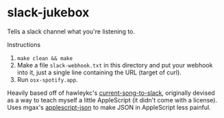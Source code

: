 
# slack-jukebox

Tells a slack channel what you're listening to.

Instructions

1. `make clean && make`
2. Make a file `slack-webhook.txt` in this directory and put your webhook into it, just a single line containing the URL (target of curl). 
3. Run `osx-spotify.app`. 

Heavily based off of hawleykc's [current-song-to-slack](https://github.com/hawleykc/current-song-to-slack), originally devised as a way to teach myself a little AppleScript (it didn't come with a license). Uses mgax's [applescript-json](https://github.com/mgax/applescript-json) to make JSON in AppleScript less painful.

